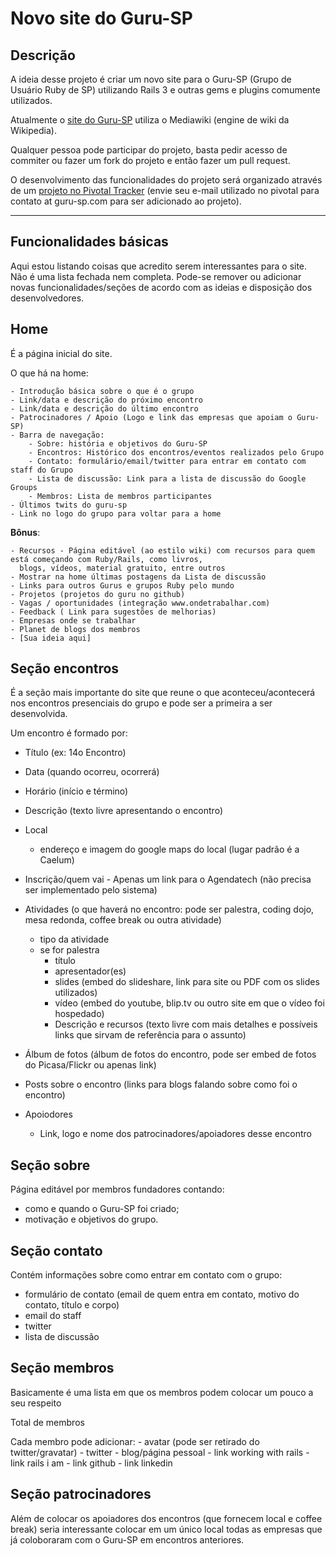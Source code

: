 # Novo site do Guru-SP

## Descrição

A ideia desse projeto é criar um novo site para o Guru-SP (Grupo de Usuário Ruby de SP) utilizando Rails 3 e outras gems e plugins comumente utilizados.

Atualmente o [site do Guru-SP](http://www.guru-sp.org) utiliza o Mediawiki (engine de wiki da Wikipedia).

Qualquer pessoa pode participar do projeto, basta pedir acesso de commiter ou fazer um fork do projeto e então fazer um pull request.

O desenvolvimento das funcionalidades do projeto será organizado através de um [projeto no Pivotal Tracker](https://www.pivotaltracker.com/projects/211425) (envie seu e-mail utilizado no pivotal para contato at guru-sp.com para ser adicionado ao projeto).

***

## Funcionalidades básicas

Aqui estou listando coisas que acredito serem interessantes para o site. Não é uma lista fechada nem completa. Pode-se remover ou adicionar novas funcionalidades/seções de acordo com as ideias e disposição dos desenvolvedores.

## Home

  É a página inicial do site.

  O que há na home:

    - Introdução básica sobre o que é o grupo
    - Link/data e descrição do próximo encontro
    - Link/data e descrição do último encontro
    - Patrocinadores / Apoio (Logo e link das empresas que apoiam o Guru-SP)
    - Barra de navegação:
        - Sobre: história e objetivos do Guru-SP
        - Encontros: Histórico dos encontros/eventos realizados pelo Grupo
        - Contato: formulário/email/twitter para entrar em contato com staff do Grupo
        - Lista de discussão: Link para a lista de discussão do Google Groups
        - Membros: Lista de membros participantes
    - Últimos twits do guru-sp
    - Link no logo do grupo para voltar para a home


  **Bônus**:

    - Recursos - Página editável (ao estilo wiki) com recursos para quem está começando com Ruby/Rails, como livros,
      blogs, vídeos, material gratuito, entre outros
    - Mostrar na home últimas postagens da Lista de discussão
    - Links para outros Gurus e grupos Ruby pelo mundo
    - Projetos (projetos do guru no github)
    - Vagas / oportunidades (integração www.ondetrabalhar.com)
    - Feedback ( Link para sugestões de melhorias)
    - Empresas onde se trabalhar
    - Planet de blogs dos membros
    - [Sua ideia aqui]

## Seção encontros

É a seção mais importante do site que reune o que aconteceu/acontecerá nos encontros presenciais do grupo e pode ser a primeira a ser desenvolvida.

Um encontro é formado por:
  - Título (ex: 14o Encontro)
  - Data (quando ocorreu, ocorrerá)
  - Horário (início e término)
  - Descrição (texto livre apresentando o encontro)

  - Local
    - endereço e imagem do google maps do local (lugar padrão é a Caelum)

  - Inscrição/quem vai - Apenas um link para o Agendatech (não precisa ser implementado pelo sistema)

  - Atividades (o que haverá no encontro: pode ser palestra, coding dojo, mesa redonda, coffee break ou outra atividade)
    - tipo da atividade
    - se for palestra
      - título
      - apresentador(es)
      - slides (embed do slideshare, link para site ou PDF com os slides utilizados)
      - vídeo  (embed do youtube, blip.tv ou outro site em que o vídeo foi hospedado)
      - Descrição e recursos (texto livre com mais detalhes e possíveis links que sirvam de referência para o assunto)


  - Álbum de fotos (álbum de fotos do encontro, pode ser embed de fotos do Picasa/Flickr ou apenas link)

  - Posts sobre o encontro (links para blogs falando sobre como foi o encontro)

  - Apoiodores
    - Link, logo e nome dos patrocinadores/apoiadores desse encontro


## Seção sobre

  Página editável por membros fundadores contando:
   - como e quando o Guru-SP foi criado;
   - motivação e objetivos do grupo.


## Seção contato

  Contém informações sobre como entrar em contato com o grupo:
   - formulário de contato (email de quem entra em contato, motivo do contato, título e corpo)
   - email do staff
   - twitter
   - lista de discussão


## Seção membros

  Basicamente é uma lista em que os membros podem colocar um pouco a seu respeito

  Total de membros

  Cada membro pode adicionar:
    - avatar (pode ser retirado do twitter/gravatar)
    - twitter
    - blog/página pessoal
    - link working with rails
    - link rails i am
    - link github
    - link linkedin

## Seção patrocinadores

  Além de colocar os apoiadores dos encontros (que fornecem local e coffee break) seria interessante colocar em um único local todas as empresas que já coloboraram com o Guru-SP em encontros anteriores.

